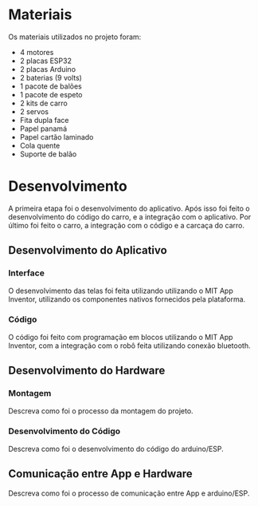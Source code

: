 
# Materiais

Os materiais utilizados no projeto foram:
- 4 motores
- 2 placas ESP32
- 2 placas Arduino
- 2 baterias (9 volts)
- 1 pacote de balões
- 1 pacote de espeto
- 2 kits de carro
- 2 servos
- Fita dupla face
- Papel panamá
- Papel cartão laminado
- Cola quente
- Suporte de balão

# Desenvolvimento

A primeira etapa foi o desenvolvimento do aplicativo. Após isso foi feito o desenvolvimento do código do carro, e a integração com o aplicativo. Por último foi feito o carro, a integração com o código e a carcaça do carro.

## Desenvolvimento do Aplicativo

### Interface

O desenvolvimento das telas foi feita utilizando utilizando o MIT App Inventor, utilizando os componentes nativos fornecidos pela plataforma.

### Código

O código foi feito com programação em blocos utilizando o MIT App Inventor, com a integração com o robô feita utilizando conexão bluetooth.

## Desenvolvimento do Hardware

### Montagem

Descreva como foi o processo da montagem do projeto.

### Desenvolvimento do Código

Descreva como foi o desenvolvimento do código do arduino/ESP.

## Comunicação entre App e Hardware

Descreva como foi o processo de comunicação entre App e arduino/ESP.
